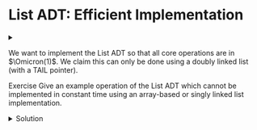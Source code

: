 # List ADT: Efficient Implementation

<div id="outcomes"><details><summary></summary>

* Analyze the time/space efficiency of alternative implementation approaches (e.g., array vs. linked structure).

</details></div>

We want to implement the List ADT so that all core operations are in $\Omicron(1)$. We claim this can only be done using a doubly linked list (with a TAIL pointer). 

<span class="tag">Exercise</span> Give an example operation of the List ADT which cannot be implemented in constant time using an array-based or singly linked list implementation. 

<details class="solution" data-release="Oct 6, 2023 17:00:00">
<summary>Solution</summary>

The `insertBefore` operation will be at the best linear time:

* In an array-based implementation, we need to shift all the elements at the given position to the right to make room for the given value to be inserted before the given position.
  
* In a singly linked list, we need to traverse the list from the HEAD node to reach the node (position) before the given position. We must do this search because there is no "previous" pointer to get hold of a node before a given position quickly.

</details>
